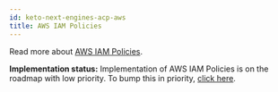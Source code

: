 ```yaml
---
id: keto-next-engines-acp-aws
title: AWS IAM Policies
---
```


Read more about [AWS IAM Policies](https://docs.aws.amazon.com/IAM/latest/UserGuide/access_policies.html).

**Implementation status:** Implementation of AWS IAM Policies is on the roadmap with low priority. To bump this
in priority, [click here](https://github.com/ory/keto/issues/59).
